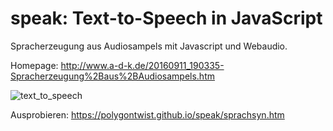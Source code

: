 # speak: Text-to-Speech in JavaScript
Spracherzeugung aus Audiosampels mit Javascript und Webaudio.

Homepage: http://www.a-d-k.de/20160911_190335-Spracherzeugung%2Baus%2BAudiosampels.htm

![text_to_speech](https://cloud.githubusercontent.com/assets/3751286/19839585/eb716afe-9ee4-11e6-9a6f-b0c0b2497822.png)

Ausprobieren: https://polygontwist.github.io/speak/sprachsyn.htm

